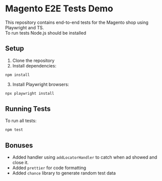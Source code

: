 # Magento E2E Tests Demo

This repository contains end-to-end tests for the Magento shop using Playwright and TS.   
To run tests Node.js should be installed

## Setup

1. Clone the repository
2. Install dependencies:
```bash
npm install
```
3. Install Playwright browsers:
```bash
npx playwright install
```

## Running Tests

To run all tests:
```bash
npm test
```

## Bonuses
- Added handler using `addLocatorHandler` to catch when ad showed and close it.
- Added `prettier` for code formatting
- Added `chance` library to generate random test data